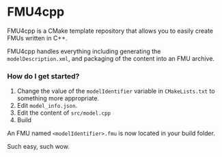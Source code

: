 # FMU4cpp

FMU4cpp is a CMake template repository that allows you to easily create FMUs written in C++.

FMU4cpp handles everything including generating the `modelDescription.xml`, and packaging of the content into an FMU archive.

### How do I get started?

1. Change the value of the `modelIdentifier` variable in `CMakeLists.txt` to something more appropriate.
2. Edit `model_info.json`.
3. Edit the content of `src/model.cpp`
4. Build

An FMU named `<modelIdentifier>.fmu` is now located in your build folder.

Such easy, such wow.
